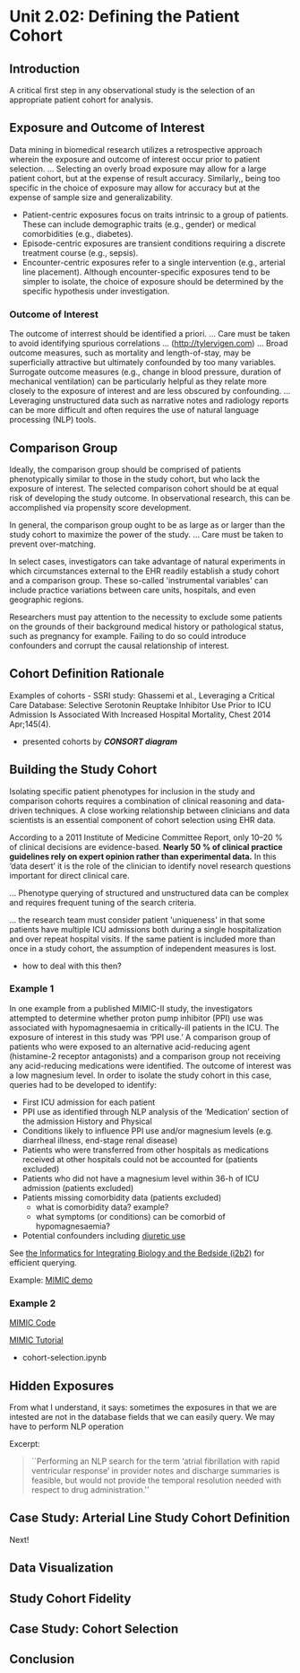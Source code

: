 # Unit 2.02: Defining the Patient Cohort

## Introduction

A critical first step in any observational study is the selection of an appropriate patient cohort for analysis.

## Exposure and Outcome of Interest

Data mining in biomedical research utilizes a retrospective approach wherein the exposure and outcome of interest occur prior to patient selection.
... Selecting an overly broad exposure may allow for a large patient cohort, but at the expense of result accuracy. Similarly,, being too specific in the choice of exposure may allow for accuracy but at the expense of sample size and generalizability.

  * Patient-centric exposures focus on traits intrinsic to a group of patients. These can include demographic traits (e.g., gender) or medical comorbidities (e.g., diabetes).
  * Episode-centric exposures are transient conditions requiring a discrete treatment course (e.g., sepsis).
  * Encounter-centric exposures refer to a single intervention (e.g., arterial line placement). Although encounter-specific exposures tend to be simpler to isolate, the choice of exposure should be determined by the specific hypothesis under investigation.
  
### Outcome of Interest  

The outcome of interrest should be identified a priori.
... Care must be taken to avoid identifying spurious correlations ... (http://tylervigen.com)
... Broad outcome measures, such as mortality and length-of-stay, may be superficially attractive but ultimately confounded by too many variables. Surrogate outcome measures (e.g., change in blood pressure, duration of mechanical ventilation) can be particularly helpful as they relate more closely to the exposure of interest and are less obscured by confounding.
... Leveraging unstructured data such as narrative notes and radiology reports can be more difficult and often requires the use of natural language processing (NLP) tools.

## Comparison Group

Ideally, the comparison group should be comprised of patients phenotypically similar to those in the study cohort, but who lack the exposure of interest.
The selected comparison cohort should be at equal risk of developing the study outcome. In observational research, this can be accomplished via propensity score development.

In general, the comparison group ought to be as large as or larger than the study cohort to maximize the power of the study. ... Care must be taken to prevent over-matching.

In select cases, investigators can take advantage of natural experiments in which circumstances external to the EHR readily establish a study cohort and a comparison group.
These so-called 'instrumental variables' can include practice variations between care units, hospitals, and even geographic regions.

Researchers must pay attention to the necessity to exclude some patients on the grounds of their background medical history or pathological status, such as pregnancy for example. Failing to do so could introduce confounders and corrupt the causal relationship of interest.


## Cohort Definition Rationale

Examples of cohorts - SSRI study: Ghassemi et al., Leveraging a Critical Care Database: Selective Serotonin Reuptake Inhibitor Use Prior to ICU Admission Is Associated With Increased Hospital Mortality, Chest 2014 Apr;145(4).
  * presented cohorts by ***CONSORT diagram*** 

## Building the Study Cohort

Isolating specific patient phenotypes for inclusion in the study and comparison cohorts requires a combination of clinical reasoning and data-driven techniques. A close working relationship between clinicians and data scientists is an essential component of cohort selection using EHR data.

According to a 2011 Institute of Medicine Committee Report, only 10–20 % of clinical decisions are evidence-based. **Nearly 50 % of clinical practice guidelines rely on expert opinion rather than experimental data.** In this ‘data desert’ it is the role of the clinician to identify novel research questions important for direct clinical care.

... Phenotype querying of structured and unstructured data can be complex and requires frequent tuning of the search criteria.

... the research team must consider patient 'uniqueness' in that some patients have multiple ICU admissions both during a single hospitalization and over repeat hospital visits. If the same patient is included more than once in a study cohort, the assumption of independent measures is lost.
  * how to deal with this then?

### Example 1

In one example from a published MIMIC-II study, the investigators attempted to determine whether proton pump inhibitor (PPI) use was associated with hypomagnesaemia in critically-ill patients in the ICU. The exposure of interest in this study was ‘PPI use.’ A comparison group of patients who were exposed to an alternative acid-reducing agent (histamine-2 receptor antagonists) and a comparison group not receiving any acid-reducing medications were identified. The outcome of interest was a low magnesium level. In order to isolate the study cohort in this case, queries had to be developed to identify:

  * First ICU admission for each patient
  * PPI use as identified through NLP analysis of the ‘Medication’ section of the admission History and Physical
  * Conditions likely to influence PPI use and/or magnesium levels (e.g. diarrheal illness, end-stage renal disease)
  * Patients who were transferred from other hospitals as medications received at other hospitals could not be accounted for (patients excluded)
  * Patients who did not have a magnesium level within 36-h of ICU admission (patients excluded)
  * Patients missing comorbidity data (patients excluded)
    * what is comorbidity data? example?
    * what symptoms (or conditions) can be comorbid of hypomagnesaemia?
  * Potential confounders including [diuretic use](https://en.wikipedia.org/wiki/Diuretic)

See [the Informatics for Integrating Biology and the Bedside (i2b2)](https://www.i2b2.org) for efficient querying.

Example: [MIMIC demo](https://physionet.org/content/mimiciii-demo/1.4/)

### Example 2

[MIMIC Code](https://github.com/MIT-LCP/mimic-code)

[MIMIC Tutorial](https://github.com/MIT-LCP/mimic-code/tree/master/tutorials)
  * cohort-selection.ipynb

## Hidden Exposures

From what I understand, it says:
sometimes the exposures in that we are intested are not in the database fields that we can easily query.
We may have to perform NLP operation

Excerpt:
> ``Performing an NLP search for the term ‘atrial fibrillation with rapid ventricular response’ in provider notes and discharge summaries is feasible, but would not provide the temporal resolution needed with respect to drug administration.''

## Case Study: Arterial Line Study Cohort Definition

Next!


## Data Visualization

## Study Cohort Fidelity

## Case Study: Cohort Selection

## Conclusion
